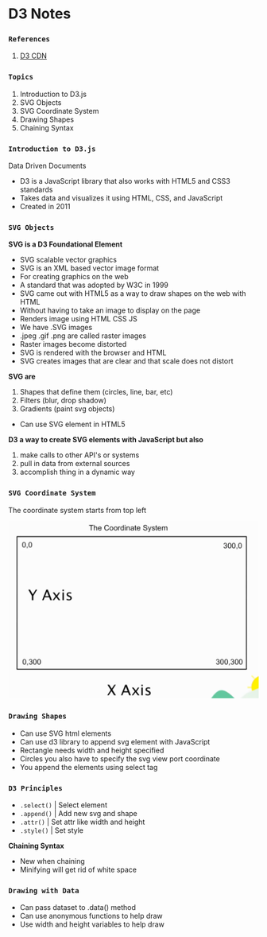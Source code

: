 # D3 Notes

### `References`

1. [D3 CDN](https://d3js.org/)

### `Topics`

1. Introduction to D3.js
2. SVG Objects
3. SVG Coordinate System
4. Drawing Shapes
5. Chaining Syntax


### `Introduction to D3.js`

Data Driven Documents
* D3 is a JavaScript library that also works with HTML5 and CSS3 standards
* Takes data and visualizes it using HTML, CSS, and JavaScript
* Created in 2011

### `SVG Objects`

**SVG is a D3 Foundational Element**
* SVG scalable vector graphics
* SVG is an XML based vector image format
* For creating graphics on the web
* A standard that was adopted by W3C in 1999
* SVG came out with HTML5 as a way to draw shapes on the web with HTML
* Without having to take an image to display on the page
* Renders image using HTML CSS JS
* We have .SVG images
* .jpeg .gif .png are called raster images
* Raster images become distorted
* SVG is rendered with the browser and HTML
* SVG creates images that are clear and that scale does not distort

**SVG are** 
1. Shapes that define them (circles, line, bar, etc)
2. Filters (blur, drop shadow)
3. Gradients (paint svg objects)

* Can use SVG element in HTML5

**D3 a way to create SVG elements with JavaScript but also**
1. make calls to other API's or systems
2. pull in data from external sources
3. accomplish thing in a dynamic way

### `SVG Coordinate System`

The coordinate system starts from top left

![](assets/d3-coordinate-system.png)


### `Drawing Shapes`

* Can use SVG html elements
* Can use d3 library to append svg element with JavaScript
* Rectangle needs width and height specified
* Circles you also have to specify the svg view port coordinate
* You append the elements using select tag


### `D3 Principles`

* `.select()` | Select element
* `.append()` | Add new svg and shape
* `.attr()` | Set attr like width and height
* `.style()` | Set style

**Chaining Syntax**

* New when chaining
* Minifying will get rid of white space

### `Drawing with Data`

* Can pass dataset to .data() method
* Can use anonymous functions to help draw
* Use width and height variables to help draw